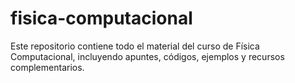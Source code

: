 # fisica-computacional
Este repositorio contiene todo el material del curso de Física Computacional, incluyendo apuntes, códigos, ejemplos y recursos complementarios.
